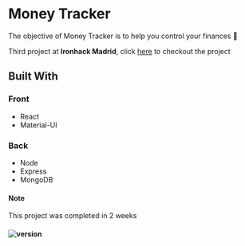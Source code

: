 # Money Tracker 

The objective of Money Tracker is to help you control your finances :blue_book:

Third project at **Ironhack Madrid**, click [here](https://money-tracker-v1.vercel.app/) to checkout the project

## Built With

### Front
* React
* Material-UI

### Back
* Node
* Express
* MongoDB

#### Note
This project was completed in 2 weeks

#### ![version](https://img.shields.io/badge/version-1.0.0-blue)
